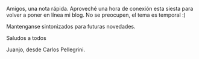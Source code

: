 <html><body><p>Amigos, una nota rápida. Aproveché una hora de conexión esta siesta para volver a poner en línea mi blog. No se preocupen, el tema es temporal :) 

Mantenganse sintonizados para futuras novedades.



Saludos a todos



Juanjo, desde Carlos Pellegrini.</p></body></html>